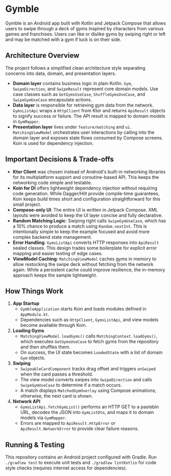 # Gymble

Gymble is an Android app built with Kotlin and Jetpack Compose that allows users to swipe through a deck of gyms inspired by characters from various games and franchises. Users can like or dislike gyms by swiping right or left and may be matched with a gym if luck is on their side.

## Architecture Overview

The project follows a simplified clean architecture style separating concerns into data, domain, and presentation layers.

- **Domain layer** contains business logic in plain Kotlin. `Gym`, `SwipeDirection`, and `SwipeResult` represent core domain models. Use case classes such as `GetGymsUseCase`, `ShuffleGymsUseCase`, and `SwipeGymUseCase` encapsulate actions.
- **Data layer** is responsible for retrieving gym data from the network. `GymsListApi` wraps a `HttpClient` from Ktor and returns `ApiResult` objects to signify success or failure. The API result is mapped to domain models in `GymMapper`.
- **Presentation layer** lives under `feature/matching` and `ui`. `MatchingViewModel` orchestrates user interactions by calling into the domain layer and exposes state flows consumed by Compose screens. Koin is used for dependency injection.

## Important Decisions & Trade-offs

- **Ktor Client** was chosen instead of Android's built-in networking libraries for its multiplatform support and coroutine-based API. This keeps the networking code simple and testable.
- **Koin for DI** offers lightweight dependency injection without requiring code generation. While Dagger/Hilt provide compile-time guarantees, Koin keeps build times short and configuration straightforward for this small project.
- **Compose-only UI**: The entire UI is written in Jetpack Compose. XML layouts were avoided to keep the UI layer concise and fully declarative.
- **Random Matching Logic**: Swiping right calls `SwipeGymUseCase`, which has a 10% chance to produce a match using `Random.nextInt`. This is intentionally simple to keep the example focused and avoid more complex backend state management.
- **Error Handling**: `GymsListApi` converts HTTP responses into `ApiResult` sealed classes. This design trades some boilerplate for explicit error mapping and easier testing of edge cases.
- **ViewModel Caching**: `MatchingViewModel` caches gyms in memory to allow restocking the swipe deck without fetching from the network again. While a persistent cache could improve resilience, the in-memory approach keeps the sample lightweight.

## How Things Work

1. **App Startup**
   - `GymbleApplication` starts Koin and loads modules defined in `AppModule.kt`.
   - Dependencies such as `HttpClient`, `GymsListApi`, and view models become available through Koin.
2. **Loading Gyms**
   - `MatchingViewModel.loadGyms()` calls `MatchingContext.loadGyms()`, which executes `GetGymsUseCase` to fetch gyms from the repository and then shuffles them.
   - On success, the UI state becomes `LoadedState` with a list of domain `Gym` objects.
3. **Swiping**
   - `SwipeableCardComponent` tracks drag offset and triggers `onSwiped` when the card passes a threshold.
   - The view model converts swipes into `SwipeDirection` and calls `SwipeGymUseCase` to determine if a match occurs.
   - A match displays `MatchedGymOverlay` using Compose animations; otherwise, the next card is shown.
4. **Network API**
   - `GymsListApi.fetchGymList()` performs an HTTP GET to a pastebin URL, decodes the JSON into `GymListDto`, and maps it to domain models via `GymMapper`.
   - Errors are mapped to `ApiResult.HttpError` or `ApiResult.NetworkError` to provide clear failure reasons.

## Running & Testing

This repository contains an Android project configured with Gradle. Run `./gradlew test` to execute unit tests and `./gradlew lintKotlin` for code style checks (requires internet access for dependencies).
